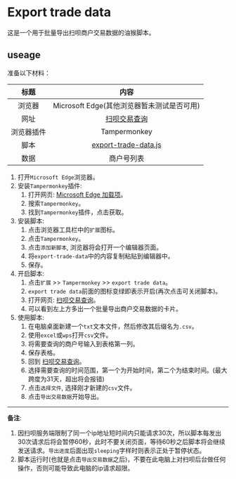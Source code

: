 # Export trade data
这是一个用于批量导出扫呗商户交易数据的油猴脚本。
## useage
准备以下材料：

|标题|内容|
|:-:|:-:|
|浏览器|Microsoft Edge(其他浏览器暂未测试是否可用)|
|网址|[扫呗交易查询](https://saobei.lcsw.cn/lcsw/cms/function/pospay/tradeSerial_agent?pageid=r-jycx&ppageid=rg-sjgl)|
|浏览器插件|Tampermonkey|
|脚本|[export-trade-data.js](https://github.com/wxShawn/export-trade-data/blob/main/export-trade-data.js)|
|数据|商户号列表|
1. 打开`Microsoft Edge`浏览器。
2. 安装`Tampermonkey`插件:
    1. 打开网页: [Microsoft Edge 加载项](https://microsoftedge.microsoft.com/addons/Microsoft-Edge-Extensions-Home?hl=zh-CN)。
    2. 搜索`Tampermonkey`。
    3. 找到`Tampermonkey`插件，点击获取。
3. 安装脚本:
    1. 点击浏览器工具栏中的`扩展`图标。
    2. 点击`Tampermonkey`。
    3. 点击`添加新脚本`, 浏览器将会打开一个编辑器页面。
    4. 将`export-trade-data`中的内容复制粘贴到编辑器中。
    5. 保存。
4. 开启脚本:
    1. 点击`扩展` >> `Tampermonkey` >> `export trade data`。
    2. `export trade data`前面的图标变绿即表示开启(再次点击可关闭脚本)。
    3. 打开网页: [扫呗交易查询](https://saobei.lcsw.cn/lcsw/cms/function/pospay/tradeSerial_agent?pageid=r-jycx&ppageid=rg-sjgl)。
    4. 可以看到左上方多出一个批量导出商户交易数据的卡片。
5. 使用脚本:
    1. 在电脑桌面新建一个`txt`文本文件，然后修改其后缀名为`.csv`。
    2. 使用`excel`或`wps`打开`csv`文件。
    3. 将需要查询的商户号输入到表格第一列。
    4. 保存表格。
    5. 回到 [扫呗交易查询](https://saobei.lcsw.cn/lcsw/cms/function/pospay/tradeSerial_agent?pageid=r-jycx&ppageid=rg-sjgl)。
    6. 选择需要查询的时间范围，第一个为开始时间，第二个为结束时间。(最大跨度为31天，超出将会报错)
    7. 点击`选择文件`, 选择刚才新建的`csv`文件。
    8. 点击`导出交易数据`开始导出。
---
**备注**:
1. 因扫呗服务端限制了同一个ip地址短时间内只能请求30次，所以脚本每发出30次请求后将会暂停60秒，此时不要关闭页面，等待60秒之后脚本将会继续发送请求。`导出进度`后面出现`sleeping`字样时则表示正处于暂停状态。  
2. 脚本运行时(也就是点击`导出交易数据`之后)，不要在此电脑上对扫呗后台做任何操作，否则可能导致此电脑的ip请求超限。

